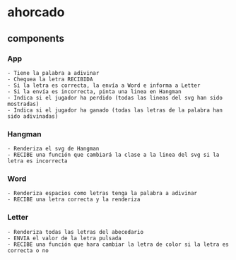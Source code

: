 # ahorcado

## components

### App

    - Tiene la palabra a adivinar
    - Chequea la letra RECIBIDA
    - Si la letra es correcta, la envía a Word e informa a Letter
    - Si la envía es incorrecta, pinta una linea en Hangman
    - Indica si el jugador ha perdido (todas las lineas del svg han sido mostradas)
    - Indica si el jugador ha ganado (todas las letras de la palabra han sido adivinadas)

### Hangman

    - Renderiza el svg de Hangman
    - RECIBE una función que cambiará la clase a la linea del svg si la letra es incorrecta

### Word

    - Renderiza espacios como letras tenga la palabra a adivinar
    - RECIBE una letra correcta y la renderiza

### Letter

    - Renderiza todas las letras del abecedario
    - ENVIA el valor de la letra pulsada
    - RECIBE una función que hara cambiar la letra de color si la letra es correcta o no
